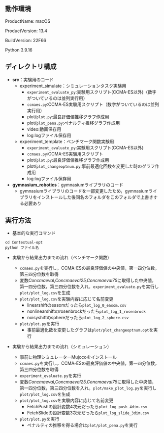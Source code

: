 ## 動作環境
ProductName:            macOS

ProductVersion:         13.4

BuildVersion:           22F66

Python 3.9.16

## ディレクトリ構成
- __src__：実験用のコード
    - experiment_simulate：シミュレーションタスク実験用
        - `experiment_evaluate_py`:実験用スクリプト(CCMA-ES以外)（数字がついているのは並列実行用）
        - `ccmaes.py`:CCMA-ES実験用スクリプト（数字がついているのは並列実行用）
        - plot/`plot.py`:最良評価値推移グラフ作成用
        - plot/`plot_pena.py`:ペナルティ推移グラフ作成用
        - video:動画保存用
        - log:logファイル保存用
    - experiment_template：ベンチマーク関数実験用
        - `experiment_evaluate_py`:実験用スクリプト(CCMA-ES以外)
        - `ccmaes.py`:CCMA-ES実験用スクリプト
        - plot/`plot.py`:最良評価値推移グラフ作成用
        - plot/`plot_changeoptnum.py`:事前最適化回数を変更した時のグラフ作成用
        - log:logファイル保存用
- __gymnasium_robotics__：gymnasiumライブラリのコード
    - gymnasiumライブラリのコードを一部変更したため，gymnasiumライブラリをインストールした後同名のフォルダをこのフォルダで上書きする必要あり

## 実行方法
- 基本的な実行コマンド
```
cd Contextual-opt
python ファイル名
```
- 実験から結果出力までの流れ（ベンチマーク関数）
    - `ccmaes.py`を実行し，CCMA-ESの最良評価値の中央値，第一四分位数，第三四分位数を取得
    - 変数*Concmaeval,Concmaeval25,Concmaeval75*に取得した中央値，第一四分位数，第三四分位数を入れ，`experiment_evaluate.py`を実行し`plot/plot_log.csv`を生成
    - `plot/plot_log.csv`を実験内容に応じて名前変更
        - linearshiftのeasomだったら`plot_log_0_easom.csv`
        - nonlinearshiftのrosenbrockだったら`plot_log_1_rosenbrock`
        - noisyshiftのsphereだったら`plot_log_2_sphere.csv`
    - `plot/plot.py`を実行
        - 事前最適化数を変更したグラフは`plot/plot_changeoptnum.opt`を実行

- 実験から結果出力までの流れ（シミュレーション）
    - 事前に物理シミュレーターMujocoをインストール
    - `ccmaes.py`を実行し，CCMA-ESの最良評価値の中央値，第一四分位数，第三四分位数を取得
    - `experiment_evaluate.py`を実行
    - 変数*Concmaeval,Concmaeval25,Concmaeval75*に取得した中央値，第一四分位数，第三四分位数を入れ，`plot/make_plot_log.py`を実行し`plot/plot_log.csv`を生成
    - `plot/plot_log.csv`を実験内容に応じて名前変更
        - FetchPushの設計変数4次元だったら`plot_log_push_4dim.csv`
         - FetchSlideの設計変数3次元だったら`plot_log_slide_3dim.csv`
    - `plot/plot.py`を実行
        - ペナルティの推移を得る場合は`plot/plot_pena.py`を実行
